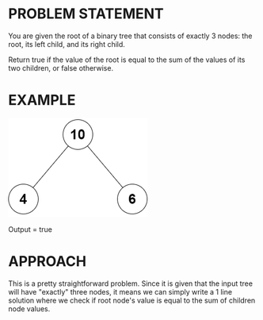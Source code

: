 # PROBLEM STATEMENT

You are given the root of a binary tree that consists of exactly 3 nodes: the root, its left child, and its right child.

Return true if the value of the root is equal to the sum of the values of its two children, or false otherwise.

# EXAMPLE

![alt text](image.png)

Output = true

# APPROACH

This is a pretty straightforward problem. Since it is given that the input tree will have "exactly" three nodes, it means we can simply write a 1 line solution where we check if root node's value is equal to the sum of children node values.